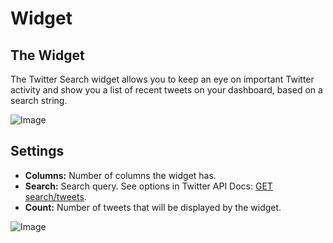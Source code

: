 # Widget

## The Widget

The Twitter Search widget allows you to keep an eye on important Twitter activity 
and show you a list of recent tweets on your dashboard, based on a search string.

![Image](https://dukt.net/uploads/plugin-screenshots/twitter/1.0/tweets-widget.png)

## Settings

- **Columns:** Number of columns the widget has.
- **Search:** Search query. See options in Twitter API Docs: [GET search/tweets](https://dev.twitter.com/rest/reference/get/search/tweets).
- **Count:** Number of tweets that will be displayed by the widget.

![Image](https://dukt.net/uploads/plugin-screenshots/twitter/1.0/tweets-widget-settings.png)